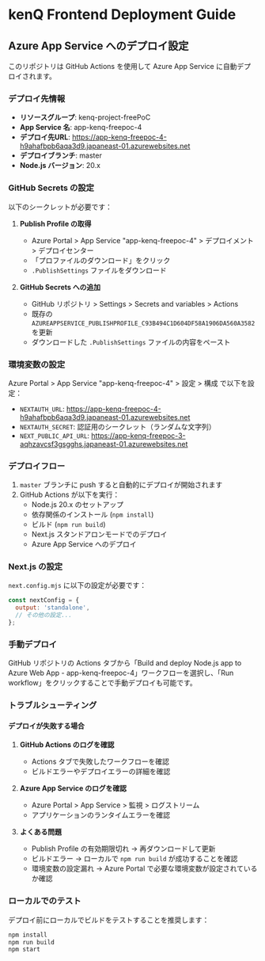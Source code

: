 # kenQ Frontend Deployment Guide

## Azure App Service へのデプロイ設定

このリポジトリは GitHub Actions を使用して Azure App Service に自動デプロイされます。

### デプロイ先情報

- **リソースグループ**: kenq-project-freePoC
- **App Service 名**: app-kenq-freepoc-4
- **デプロイ先URL**: https://app-kenq-freepoc-4-h9ahafbpb6aqa3d9.japaneast-01.azurewebsites.net
- **デプロイブランチ**: master
- **Node.js バージョン**: 20.x

### GitHub Secrets の設定

以下のシークレットが必要です：

1. **Publish Profile の取得**
   - Azure Portal > App Service "app-kenq-freepoc-4" > デプロイメント > デプロイセンター
   - 「プロファイルのダウンロード」をクリック
   - `.PublishSettings` ファイルをダウンロード

2. **GitHub Secrets への追加**
   - GitHub リポジトリ > Settings > Secrets and variables > Actions
   - 既存の `AZUREAPPSERVICE_PUBLISHPROFILE_C93B494C1D604DF58A1906DA560A3582` を更新
   - ダウンロードした `.PublishSettings` ファイルの内容をペースト

### 環境変数の設定

Azure Portal > App Service "app-kenq-freepoc-4" > 設定 > 構成 で以下を設定：

- `NEXTAUTH_URL`: https://app-kenq-freepoc-4-h9ahafbpb6aqa3d9.japaneast-01.azurewebsites.net
- `NEXTAUTH_SECRET`: 認証用のシークレット（ランダムな文字列）
- `NEXT_PUBLIC_API_URL`: https://app-kenq-freepoc-3-aqhzavcsf3gsgghs.japaneast-01.azurewebsites.net

### デプロイフロー

1. `master` ブランチに push すると自動的にデプロイが開始されます
2. GitHub Actions が以下を実行：
   - Node.js 20.x のセットアップ
   - 依存関係のインストール (`npm install`)
   - ビルド (`npm run build`)
   - Next.js スタンドアロンモードでのデプロイ
   - Azure App Service へのデプロイ

### Next.js の設定

`next.config.mjs` に以下の設定が必要です：

```javascript
const nextConfig = {
  output: 'standalone',
  // その他の設定...
};
```

### 手動デプロイ

GitHub リポジトリの Actions タブから「Build and deploy Node.js app to Azure Web App - app-kenq-freepoc-4」ワークフローを選択し、「Run workflow」をクリックすることで手動デプロイも可能です。

### トラブルシューティング

#### デプロイが失敗する場合

1. **GitHub Actions のログを確認**
   - Actions タブで失敗したワークフローを確認
   - ビルドエラーやデプロイエラーの詳細を確認

2. **Azure App Service のログを確認**
   - Azure Portal > App Service > 監視 > ログストリーム
   - アプリケーションのランタイムエラーを確認

3. **よくある問題**
   - Publish Profile の有効期限切れ → 再ダウンロードして更新
   - ビルドエラー → ローカルで `npm run build` が成功することを確認
   - 環境変数の設定漏れ → Azure Portal で必要な環境変数が設定されているか確認

### ローカルでのテスト

デプロイ前にローカルでビルドをテストすることを推奨します：

```bash
npm install
npm run build
npm start
```
